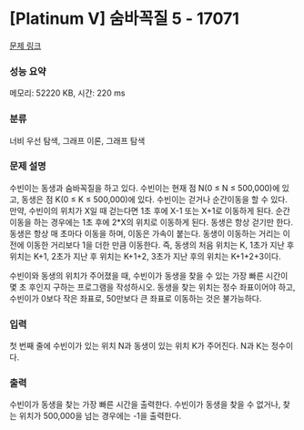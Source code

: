 # [Platinum V] 숨바꼭질 5 - 17071 

[문제 링크](https://www.acmicpc.net/problem/17071) 

### 성능 요약

메모리: 52220 KB, 시간: 220 ms

### 분류

너비 우선 탐색, 그래프 이론, 그래프 탐색

### 문제 설명

<p>수빈이는 동생과 숨바꼭질을 하고 있다. 수빈이는 현재 점 N(0 ≤ N ≤ 500,000)에 있고, 동생은 점 K(0 ≤ K ≤ 500,000)에 있다. 수빈이는 걷거나 순간이동을 할 수 있다. 만약, 수빈이의 위치가 X일 때 걷는다면 1초 후에 X-1 또는 X+1로 이동하게 된다. 순간이동을 하는 경우에는 1초 후에 2*X의 위치로 이동하게 된다. 동생은 항상 걷기만 한다. 동생은 항상 매 초마다 이동을 하며, 이동은 가속이 붙는다. 동생이 이동하는 거리는 이전에 이동한 거리보다 1을 더한 만큼 이동한다. 즉, 동생의 처음 위치는 K, 1초가 지난 후 위치는 K+1, 2초가 지난 후 위치는 K+1+2, 3초가 지난 후의 위치는 K+1+2+3이다.</p>

<p>수빈이와 동생의 위치가 주어졌을 때, 수빈이가 동생을 찾을 수 있는 가장 빠른 시간이 몇 초 후인지 구하는 프로그램을 작성하시오. 동생을 찾는 위치는 정수 좌표이어야 하고, 수빈이가 0보다 작은 좌표로, 50만보다 큰 좌표로 이동하는 것은 불가능하다.</p>

### 입력 

 <p>첫 번째 줄에 수빈이가 있는 위치 N과 동생이 있는 위치 K가 주어진다. N과 K는 정수이다.</p>

### 출력 

 <p>수빈이가 동생을 찾는 가장 빠른 시간을 출력한다. 수빈이가 동생을 찾을 수 없거나, 찾는 위치가 500,000을 넘는 경우에는 -1을 출력한다.</p>

